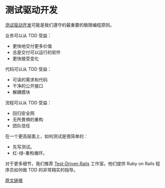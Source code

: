 # 测试驱动开发

[测试驱动开发](http://www.extremeprogramming.org/rules/testfirst.html)可能是我们遵守的最重要的极限编程原则。

业务可以从 TDD 受益：

- 更快地交付更多价值
- 总是交付可以运行的软件
- 更快接受变化

代码可以从 TDD 受益：

- 可读的需求和代码
- 干净的公开接口
- 解耦模块

流程可以从 TDD 受益：

- 回归安全网
- 无所畏惧的重构
- 团队信任

在一个更高层面上，如何测试是很简单的：

- 先写测试。
- 红-绿-重构循环。

对于更多细节，我们推荐 [Test-Driven Rails](https://thoughtbot.com/upcase/test-driven-rails) 工作室。他们提供 Ruby on Rails 程序员如何做 TDD 的非常翔实的指导。

[原文链接](https://thoughtbot.com/playbook/developing/test-driven-development)
